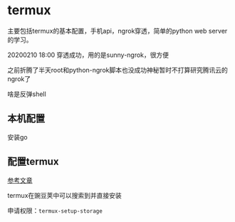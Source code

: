 # **termux**

主要包括termux的基本配置，手机api，ngrok穿透，简单的python web server的学习。

20200210 18:00 穿透成功，用的是sunny-ngrok，很方便

之前折腾了半天root和python-ngrok脚本也没成功神秘暂时不打算研究腾讯云的ngrok了

啥是反弹shell

## 本机配置

安装go

## 配置termux

[参考文章](https://www.jianshu.com/p/6fd84cc74a5e)

termux在豌豆荚中可以搜索到并直接安装

申请权限：`termux-setup-storage `

## 
